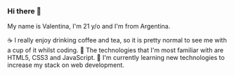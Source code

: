 ### Hi there 👋 
My name is Valentina, I'm 21 y/o and I'm from Argentina. 

☕ I really enjoy drinking coffee and tea, so it is pretty normal to see me with a cup of it whilst coding.
🍄 The technologies that I'm most familiar with are HTML5, CSS3 and JavaScript.
🌼 I'm currently learning new technologies to increase my stack on web development. 



<!--
**wiehl-valentina/wiehl-valentina** is a ✨ _special_ ✨ repository because its `README.md` (this file) appears on your GitHub profile.

Here are some ideas to get you started:

- 🔭 I’m currently working on ...
- 🌱 I’m currently learning ...
- 👯 I’m looking to collaborate on ...
- 🤔 I’m looking for help with ...
- 💬 Ask me about ...
- 📫 How to reach me: ...
- 😄 Pronouns: ...
- ⚡ Fun fact: ...
-->
